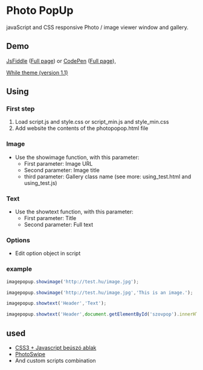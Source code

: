 # Photo PopUp
javaScript and CSS responsive Photo / image viewer window and gallery.

## Demo
[JsFiddle](https://jsfiddle.net/xyxuxbpm/81/) ([Full page](https://jsfiddle.net/xyxuxbpm/81/show/)) or [CodePen](http://codepen.io/vmarci21/pen/MKJOyY) ([Full page](http://codepen.io/vmarci21/full/MKJOyY/)), 

[While theme (version 1.1)](https://jsfiddle.net/xyxuxbpm/73/show/)


## Using
### First step
1. Load script.js and style.css or script_min.js and style_min.css
2. Add website the contents of the photopopop.html file

### Image

* Use the showimage function, with this parameter:
  * First parameter: Image URL
  * Second parameter: Image title
  * third parameter: Gallery class name (see more: using_test.html and using_test.js)

### Text
* Use the showtext function, with this parameter:
  * First parameter: Title
  * Second parameter: Full text
  
### Options
* Edit option object in script

### example
```javascript
imagepopup.showimage('http://test.hu/image.jpg');
```

```javascript
imagepopup.showimage('http://test.hu/image.jpg','This is an image.');
```

```javascript
imagepopup.showtext('Header','Text');
```

```javascript
imagepopup.showtext('Header',document.getElementById('szovpop').innerHTML);
```



## used
* [CSS3 + Javascript beúszó ablak](http://kovjonas.into.hu/cssablak.html)
* [PhotoSwipe](https://github.com/dimsemenov/photoswipe)
* And custom scripts combination
